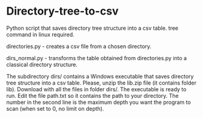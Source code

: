 # Directory-tree-to-csv
Python script that saves directory tree structure into a csv table. 
tree command in linux required.

directories.py - creates a csv file from a chosen directory.

dirs_normal.py - transforms the table obtained from directories.py into a classical directory structure.

The subdirectory dirs/ contains a Windows executable that saves directory tree structure into a csv table.
Please, unzip the lib.zip file (it contains folder lib). Download with all the files in folder dirs/.
The executable is ready to run.
Edit the file path.txt so it contains the path to your directory. The number in the second line is the
maximum depth you want the program to scan (when set to 0, no limit on depth).
